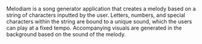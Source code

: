 
   Melodiam is a song generator application that creates a melody based on a string of characters
inputted by the user. Letters, numbers, and special characters within the string are bound to a
unique sound, which the users can play at a fixed tempo. Accompanying visuals are generated in the
background based on the sound of the melody. 